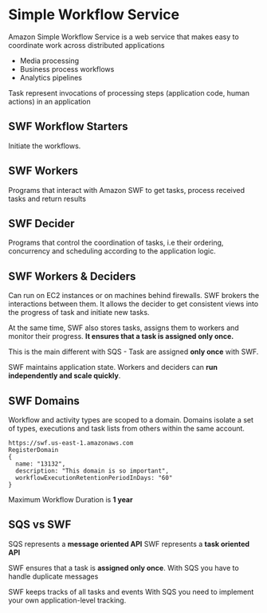 # Simple Workflow Service

Amazon Simple Workflow Service is a web service that makes easy to coordinate work across distributed applications

- Media processing
- Business process workflows
- Analytics pipelines

Task represent invocations of processing steps (application code, human actions) in an application

## SWF Workflow Starters

Initiate the workflows.

## SWF Workers

Programs that interact with Amazon SWF to get tasks, process received tasks and return results

## SWF Decider

Programs that control the coordination of tasks, i.e their ordering, concurrency and scheduling according to the application logic.

## SWF Workers & Deciders

Can run on EC2 instances or on machines behind firewalls. SWF brokers the interactions between them. It allows the decider to get consistent views into the progress of task and initiate new tasks.

At the same time, SWF also stores tasks, assigns them to workers and monitor their progress. **It ensures that a task is assigned only once.**

This is the main different with SQS - Task are assigned **only once** with SWF.

SWF maintains application state. Workers and deciders can **run independently and scale quickly**.

## SWF Domains

Workflow and activity types are scoped to a domain. Domains isolate a set of types, executions and task lists from others within the same account.

```
https://swf.us-east-1.amazonaws.com
RegisterDomain
{
  name: "13132",
  description: "This domain is so important",
  workflowExecutionRetentionPeriodInDays: "60"  
}
```

Maximum Workflow Duration is **1 year**

## SQS vs SWF

SQS represents a **message oriented API**
SWF represents a **task oriented API**

SWF ensures that a task is **assigned only once**.
With SQS you have to handle duplicate messages

SWF keeps tracks of all tasks and events
With SQS you need to implement your own application-level tracking.
